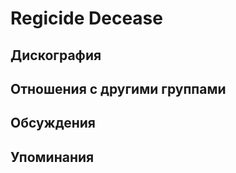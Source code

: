 # Regicide Decease



## Дискография


## Отношения с другими группами


## Обсуждения


## Упоминания

